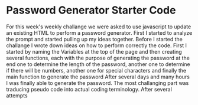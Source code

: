 # Password Generator Starter Code
For this week's weekly challange we were asked to use javascript to update an existing HTML to perform a password generator. 
First I started to analyze the prompt and started pulling up my ideas together. 
Before I started the challange I wrote down ideas on how to perform correctly the code. 
First I started by naming the Variables at the top of the page 
and then creating several functions, each with the purpose of generating the password at the end 
one to determine the length of the password, another one to determine if there will be numbers, another one for special characters and finally the main function to generate the password 
After several days and many hours I was finally able to generate the password. The most challanging part was traducing pseudo code into actual coding terminology.
After several attempts 
